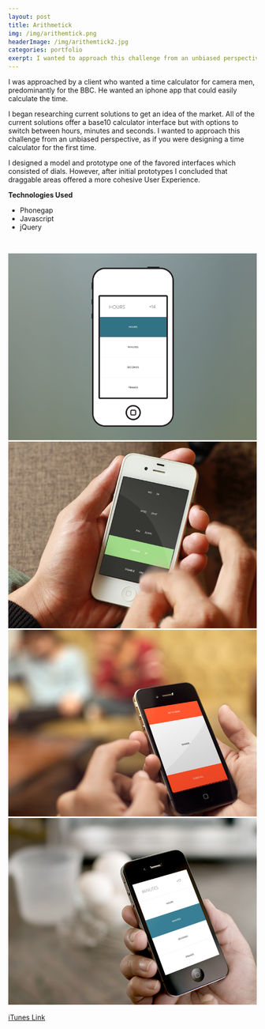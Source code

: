 ```yaml
---
layout: post
title: Arithmetick
img: /img/arithemtick.png
headerImage: /img/arithemtick2.jpg
categories: portfolio
exerpt: I wanted to approach this challenge from an unbiased perspective, and I considered a base10 calculator interface as such a bias.
---
```


I was approached by a client who wanted a time calculator for camera men, predominantly for the BBC. He wanted an iphone app that could easily calculate the time.

I began researching current solutions to get an idea of the market. All of the current solutions offer a base10 calculator interface but with options to switch between hours, minutes and seconds. I wanted to approach this challenge from an unbiased perspective, as if you were designing a time calculator for the first time. 

I designed a model and prototype one of the favored interfaces which consisted of dials. However, after initial prototypes I concluded that draggable areas offered a more cohesive User Experience.

__Technologies Used__
- Phonegap
- Javascript
- jQuery


<br>

![](/img/Arithmetick-Screenshot.png)
![](/img/Arithmetick-iPhone2.png)
![](/img/Arithmetick-iPhone1.png)
![](/img/Arithmetick-iPhone3.png)

[iTunes Link](https://itunes.apple.com/gb/app/arithmetick-time-calculator/id559810806?mt=8)